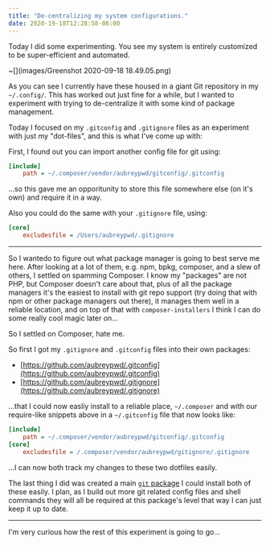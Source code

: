 ```yaml
---
title: "De-centralizing my system configurations."
date: 2020-19-18T12:28:58-06:00
---
```


Today I did some experimenting. You see my system is entirely customized to be super-efficient and automated. 

~[](images/Greenshot 2020-09-18 18.49.05.png)

As you can see I currently have these housed in a giant Git repository in my `~/.config/`. This has worked out just fine for a while, but I wanted to experiment with trying to de-centralize it with some kind of package management.

Today I focused on my `.gitconfig` and `.gitignore` files as an experiment with just my "dot-files", and this is what I've come up with:

First, I found out you can import another config file for git using:

```ini
[include]
    path = ~/.composer/vendor/aubreypwd/gitconfig/.gitconfig
```

...so this gave me an opporitunity to store this file somewhere else (on it's own) and require it in a way.

Also you could do the same with your `.gitignore` file, using:

```ini
[core]
    excludesfile = /Users/aubreypwd/.gitignore
```

---

So I wantedo to figure out what package manager is going to best serve me here. After looking at a lot of them, e.g. npm, bpkg, composer, and a slew of others, I settled on spamming Composer. I know my "packages" are not PHP, but Composer doesn't care about that, plus of all the package managers it's the easiest to install with git repo support (try doing that with npm or other package managers out there), it manages them well in a reliable location, and on top of that with `composer-installers` I think I can do some really cool magic later on...

So I settled on Composer, hate me. 

So first I got my `.gitignore` and `.gitconfig` files into their own packages:

- [https://github.com/aubreypwd/.gitconfig](https://github.com/aubreypwd/.gitconfig)
- [https://github.com/aubreypwd/.gitignore](https://github.com/aubreypwd/.gitignore)

...that I could now easliy install to a reliable place, `~/.composer` and with our require-like snippets above in a `~/.gitconfig` file that now looks like:

```ini
[include]
    path = ~/.composer/vendor/aubreypwd/gitconfig/.gitconfig
[core]
    excludesfile = /.composer/vendor/aubreypwd/gitignore/.gitignore
```

...I can now both track my changes to these two dotfiles easily.

The last thing I did was created a main [`git` package](https://github.com/aubreypwd/git) I could install both of these easily. I plan, as I build out more git related config files and shell commands they will all be required at this package's level that way I can just keep it up to date.

---

I'm very curious how the rest of this experiment is going to go...
